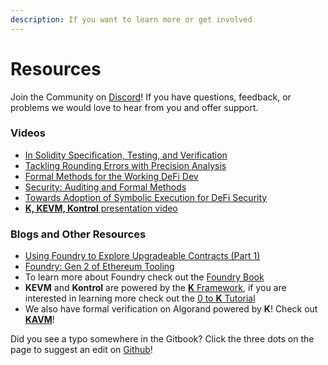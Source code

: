 ```yaml
---
description: If you want to learn more or get involved
---
```


# Resources

Join the Community on [Discord](https://discord.gg/CurfmXNtbN)! If you have questions, feedback, or problems we would love to hear from you and offer support.

### Videos

* [In Solidity Specification, Testing, and Verification](https://www.youtube.com/live/staXNgpBjEI?feature=shared)
* [Tackling Rounding Errors with Precision Analysis](https://youtu.be/nUfcsblYQH0)
* [Formal Methods for the Working DeFi Dev](https://www.youtube.com/watch?v=ETlNhV9jYJw)
* [Security: Auditing and Formal Methods](https://www.youtube.com/watch?v=W\_Rs3-Q8pAs)
* [Towards Adoption of Symbolic Execution for DeFi Security](https://www.youtube.com/watch?v=Kjs0ZiZ7m9k)
* [**K, KEVM, Kontrol** presentation video](https://www.youtube.com/watch?v=9PLnQStkiUo)

### Blogs and Other Resources

* [Using Foundry to Explore Upgradeable Contracts (Part 1)](https://runtimeverification.com/blog/using-foundry-to-explore-upgradeable-contracts-part-1)
* [Foundry: Gen 2 of Ethereum Tooling](https://runtimeverification.com/blog/foundry-gen-2-of-ethereum-tooling)
* To learn more about Foundry check out the [Foundry Book](https://book.getfoundry.sh/)
* **KEVM** and **Kontrol** are powered by the [**K** Framework](https://kframework.org/), if you are interested in learning more check out the [0 to **K** Tutorial](https://runtimeverification.com/blog/from-0-to-k-tutorial)
* We also have formal verification on Algorand powered by **K**! Check out [**KAVM**](https://runtimeverification.com/blog/runtime-verification-brings-formal-verification-to-algorand)!

Did you see a typo somewhere in the Gitbook? Click the three dots on the page to suggest an edit on [Github](https://github.com/runtimeverification/gitbook-kontrol)!
